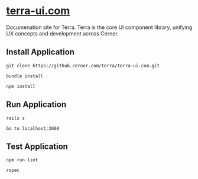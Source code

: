 # [terra-ui.com](https://www.terra-ui.com)

Documenation site for Terra. Terra is the core UI component library, unifying UX concepts and development across Cerner.

## Install Application
```
git clone https://github.cerner.com/terra/terra-ui.com.git

bundle install

npm install
```


## Run Application
```
rails s

Go to localhost:3000
```


## Test Application
```
npm run lint

rspec
```

